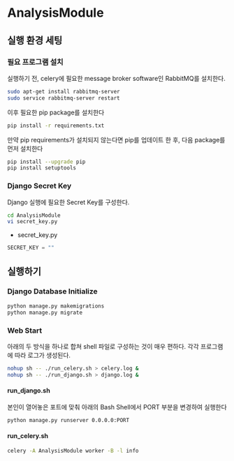 # AnalysisModule

## 실행 환경 세팅

### 필요 프로그램 설치

실행하기 전, celery에 필요한 message broker software인 RabbitMQ를 설치한다.

```bash
sudo apt-get install rabbitmq-server
sudo service rabbitmq-server restart
```

이후 필요한 pip package를 설치한다
```bash
pip install -r requirements.txt
```

만약 pip requirements가 설치되지 않는다면 pip를 업데이트 한 후, 다음 package를 먼저 설치한다
```bash
pip install --upgrade pip
pip install setuptools
```


### Django Secret Key

Django 실행에 필요한 Secret Key를 구성한다.
```bash
cd AnalysisModule
vi secret_key.py
``` 
- secret_key.py
```python
SECRET_KEY = ""
```


## 실행하기
### Django Database Initialize
```bash
python manage.py makemigrations
python manage.py migrate
```
### Web Start

아래의 두 방식을 하나로 합쳐 shell  파일로 구성하는 것이 매우 편하다.
각각 프로그램에 따라 로그가 생성된다.
```bash
nohup sh -- ./run_celery.sh > celery.log &
nohup sh -- ./run_django.sh > django.log &
```

#### run_django.sh
본인이 열어놓은 포트에 맞춰 아래의 Bash Shell에서 PORT 부분을 변경하여 실행한다
```bash
python manage.py runserver 0.0.0.0:PORT
```

#### run_celery.sh
```bash
celery -A AnalysisModule worker -B -l info
```
